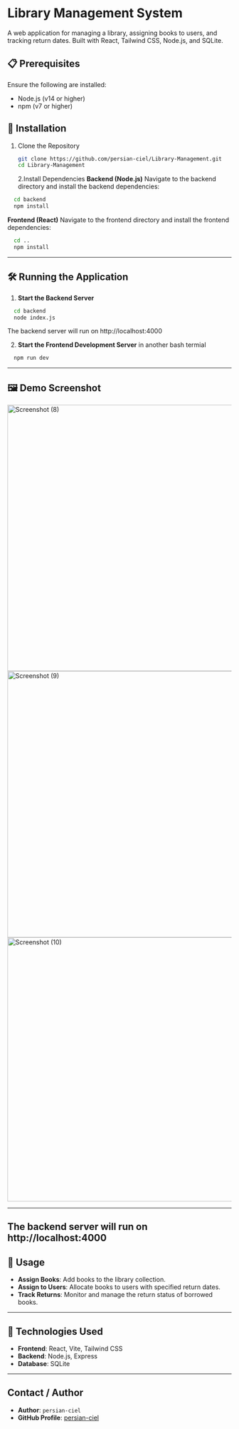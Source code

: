 # Library Management System

A web application for managing a library, assigning books to users, and tracking return dates. Built with React, Tailwind CSS, Node.js, and SQLite.

## 📋 Prerequisites

Ensure the following are installed:

- Node.js (v14 or higher)
- npm (v7 or higher)

## 🚀 Installation

1. Clone the Repository
   ```bash
   git clone https://github.com/persian-ciel/Library-Management.git
   cd Library-Management
   ```
   2.Install Dependencies
   **Backend (Node.js)**
   Navigate to the backend directory and install the backend dependencies:

```bash
  cd backend
  npm install
```

**Frontend (React)**
Navigate to the frontend directory and install the frontend dependencies:

```bash
  cd ..
  npm install
```

---

## 🛠 Running the Application

1. **Start the Backend Server**

```bash
  cd backend
  node index.js
```

The backend server will run on http://localhost:4000

2. **Start the Frontend Development Server**
   in another bash termial

```bash
  npm run dev
```
---

## 🖼️ Demo Screenshot

<img width="1366" height="597" alt="Screenshot (8)" src="https://github.com/user-attachments/assets/30dd6997-2458-4873-a124-af3ded584f62" />
<img width="1366" height="597" alt="Screenshot (9)" src="https://github.com/user-attachments/assets/744cdf78-cc5b-4ae8-9a0b-b088942b63cb" />
<img width="1366" height="592" alt="Screenshot (10)" src="https://github.com/user-attachments/assets/73555e1a-869e-4b81-b4e9-7d552091ae2d" />

---

## The backend server will run on http://localhost:4000

## 🧪 Usage

- **Assign Books**: Add books to the library collection.
- **Assign to Users**: Allocate books to users with specified return dates.
- **Track Returns**: Monitor and manage the return status of borrowed books.

---

## 🧰 Technologies Used

- **Frontend**: React, Vite, Tailwind CSS
- **Backend**: Node.js, Express
- **Database**: SQLite

---

## Contact / Author

- **Author**: `persian-ciel`
- **GitHub Profile**: [persian-ciel](https://github.com/persian-ciel)
